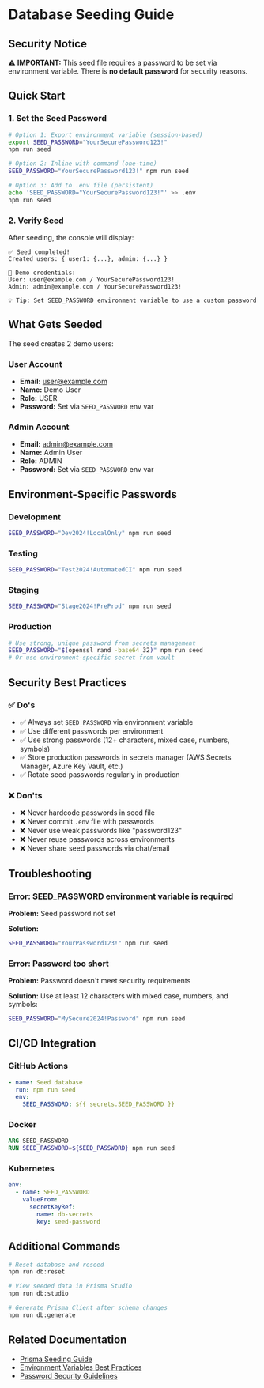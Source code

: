 # Database Seeding Guide

## Security Notice

⚠️ **IMPORTANT:** This seed file requires a password to be set via environment variable. There is **no default password** for security reasons.

## Quick Start

### 1. Set the Seed Password

```bash
# Option 1: Export environment variable (session-based)
export SEED_PASSWORD="YourSecurePassword123!"
npm run seed

# Option 2: Inline with command (one-time)
SEED_PASSWORD="YourSecurePassword123!" npm run seed

# Option 3: Add to .env file (persistent)
echo 'SEED_PASSWORD="YourSecurePassword123!"' >> .env
npm run seed
```

### 2. Verify Seed

After seeding, the console will display:
```
✅ Seed completed!
Created users: { user1: {...}, admin: {...} }

📝 Demo credentials:
User: user@example.com / YourSecurePassword123!
Admin: admin@example.com / YourSecurePassword123!

💡 Tip: Set SEED_PASSWORD environment variable to use a custom password
```

## What Gets Seeded

The seed creates 2 demo users:

### User Account
- **Email:** user@example.com
- **Name:** Demo User
- **Role:** USER
- **Password:** Set via `SEED_PASSWORD` env var

### Admin Account
- **Email:** admin@example.com
- **Name:** Admin User
- **Role:** ADMIN
- **Password:** Set via `SEED_PASSWORD` env var

## Environment-Specific Passwords

### Development
```bash
SEED_PASSWORD="Dev2024!LocalOnly" npm run seed
```

### Testing
```bash
SEED_PASSWORD="Test2024!AutomatedCI" npm run seed
```

### Staging
```bash
SEED_PASSWORD="Stage2024!PreProd" npm run seed
```

### Production
```bash
# Use strong, unique password from secrets management
SEED_PASSWORD="$(openssl rand -base64 32)" npm run seed
# Or use environment-specific secret from vault
```

## Security Best Practices

### ✅ Do's
- ✅ Always set `SEED_PASSWORD` via environment variable
- ✅ Use different passwords per environment
- ✅ Use strong passwords (12+ characters, mixed case, numbers, symbols)
- ✅ Store production passwords in secrets manager (AWS Secrets Manager, Azure Key Vault, etc.)
- ✅ Rotate seed passwords regularly in production

### ❌ Don'ts
- ❌ Never hardcode passwords in seed file
- ❌ Never commit `.env` file with passwords
- ❌ Never use weak passwords like "password123"
- ❌ Never reuse passwords across environments
- ❌ Never share seed passwords via chat/email

## Troubleshooting

### Error: SEED_PASSWORD environment variable is required

**Problem:** Seed password not set

**Solution:**
```bash
SEED_PASSWORD="YourPassword123!" npm run seed
```

### Error: Password too short

**Problem:** Password doesn't meet security requirements

**Solution:** Use at least 12 characters with mixed case, numbers, and symbols:
```bash
SEED_PASSWORD="MySecure2024!Password" npm run seed
```

## CI/CD Integration

### GitHub Actions
```yaml
- name: Seed database
  run: npm run seed
  env:
    SEED_PASSWORD: ${{ secrets.SEED_PASSWORD }}
```

### Docker
```dockerfile
ARG SEED_PASSWORD
RUN SEED_PASSWORD=${SEED_PASSWORD} npm run seed
```

### Kubernetes
```yaml
env:
  - name: SEED_PASSWORD
    valueFrom:
      secretKeyRef:
        name: db-secrets
        key: seed-password
```

## Additional Commands

```bash
# Reset database and reseed
npm run db:reset

# View seeded data in Prisma Studio
npm run db:studio

# Generate Prisma Client after schema changes
npm run db:generate
```

## Related Documentation

- [Prisma Seeding Guide](https://www.prisma.io/docs/guides/database/seed-database)
- [Environment Variables Best Practices](https://12factor.net/config)
- [Password Security Guidelines](https://cheatsheetseries.owasp.org/cheatsheets/Password_Storage_Cheat_Sheet.html)
